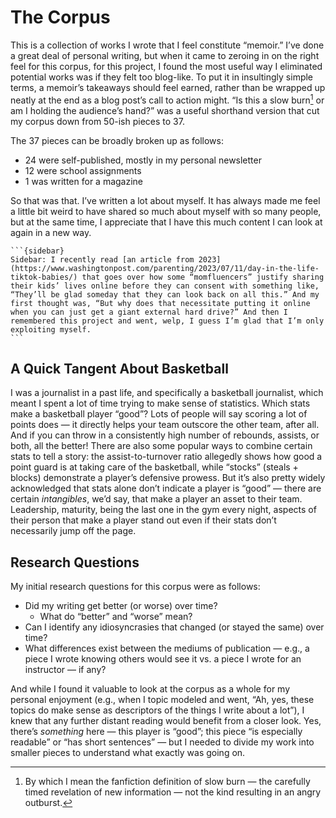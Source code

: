# The Corpus

This is a collection of works I wrote that I feel constitute “memoir.” I’ve done a great deal of personal writing, but when it came to zeroing in on the right feel for this corpus, for this project, I found the most useful way I eliminated potential works was if they felt too blog-like. To put it in insultingly simple terms, a memoir’s takeaways should feel earned, rather than be wrapped up neatly at the end as a blog post’s call to action might. “Is this a slow burn[^1] or am I holding the audience’s hand?” was a useful shorthand version that cut my corpus down from 50-ish pieces to 37.

The 37 pieces can be broadly broken up as follows:

- 24 were self-published, mostly in my personal newsletter
- 12 were school assignments
- 1 was written for a magazine

So that was that. I’ve written a lot about myself. It has always made me feel a little bit weird to have shared so much about myself with so many people, but at the same time, I appreciate that I have this much content I can look at again in a new way.

````{div}
```{sidebar}
Sidebar: I recently read [an article from 2023](https://www.washingtonpost.com/parenting/2023/07/11/day-in-the-life-tiktok-babies/) that goes over how some “momfluencers” justify sharing their kids’ lives online before they can consent with something like, “They’ll be glad someday that they can look back on all this.” And my first thought was, “But why does that necessitate putting it online when you can just get a giant external hard drive?” And then I remembered this project and went, welp, I guess I’m glad that I’m only exploiting myself.
```
````

## A Quick Tangent About Basketball

I was a journalist in a past life, and specifically a basketball journalist, which meant I spent a lot of time trying to make sense of statistics. Which stats make a basketball player “good”? Lots of people will say scoring a lot of points does — it directly helps your team outscore the other team, after all. And if you can throw in a consistently high number of rebounds, assists, or both, all the better! There are also some popular ways to combine certain stats to tell a story: the assist-to-turnover ratio allegedly shows how good a point guard is at taking care of the basketball, while “stocks” (steals + blocks) demonstrate a player’s defensive prowess. But it’s also pretty widely acknowledged that stats alone don’t indicate a player is “good” — there are certain _intangibles_, we’d say, that make a player an asset to their team. Leadership, maturity, being the last one in the gym every night, aspects of their person that make a player stand out even if their stats don’t necessarily jump off the page.

## Research Questions

My initial research questions for this corpus were as follows:

- Did my writing get better (or worse) over time?
    - What do “better” and “worse” mean?
- Can I identify any idiosyncrasies that changed (or stayed the same) over time?
- What differences exist between the mediums of publication — e.g., a piece I wrote knowing others would see it vs. a piece I wrote for an instructor — if any?

And while I found it valuable to look at the corpus as a whole for my personal enjoyment (e.g., when I topic modeled and went, “Ah, yes, these topics do make sense as descriptors of the things I write about a lot”), I knew that any further distant reading would benefit from a closer look. Yes, there’s _something_ here — this player is “good”; this piece “is especially readable” or “has short sentences” — but I needed to divide my work into smaller pieces to understand what exactly was going on.

[^1]: By which I mean the fanfiction definition of slow burn — the carefully timed revelation of new information — not the kind resulting in an angry outburst.
